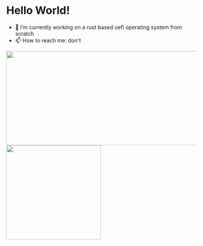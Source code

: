 # Hello World!

- 🔭 I’m currently working on a rust based uefi operating system  from scratch
- 📫 How to reach me: don't

<img align="left" width="1000" height="250" src="[(https://github-readme-stats.vercel.app/api/top-langs/?username=IdoMessenberg&layout=compact)]#gh-light-mode-only">
<img align="left" width="250" height="250" src="[(https://github-readme-stats.vercel.app/api/top-langs/?username=IdoMessenberg&layout=compact&theme=dark)]#gh-dark-mode-only">
